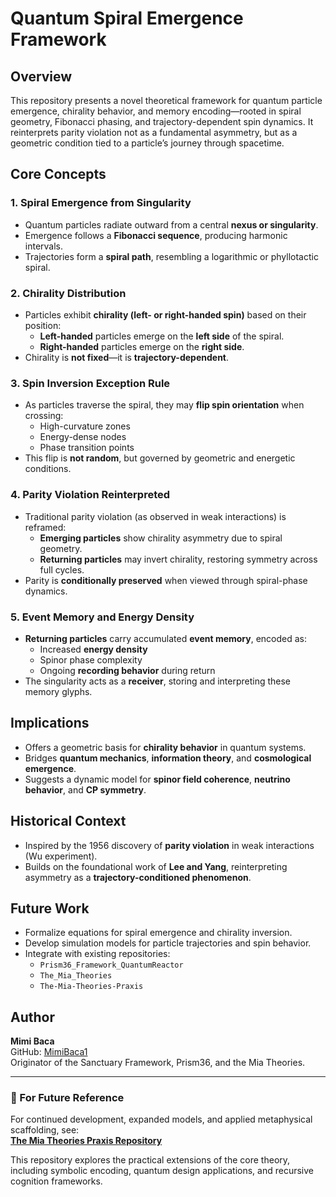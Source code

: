 # Quantum Spiral Emergence Framework

## Overview

This repository presents a novel theoretical framework for quantum particle emergence, chirality behavior, and memory encoding—rooted in spiral geometry, Fibonacci phasing, and trajectory-dependent spin dynamics. It reinterprets parity violation not as a fundamental asymmetry, but as a geometric condition tied to a particle’s journey through spacetime.

## Core Concepts

### 1. Spiral Emergence from Singularity
- Quantum particles radiate outward from a central **nexus or singularity**.
- Emergence follows a **Fibonacci sequence**, producing harmonic intervals.
- Trajectories form a **spiral path**, resembling a logarithmic or phyllotactic spiral.

### 2. Chirality Distribution
- Particles exhibit **chirality (left- or right-handed spin)** based on their position:
  - **Left-handed** particles emerge on the **left side** of the spiral.
  - **Right-handed** particles emerge on the **right side**.
- Chirality is **not fixed**—it is **trajectory-dependent**.

### 3. Spin Inversion Exception Rule
- As particles traverse the spiral, they may **flip spin orientation** when crossing:
  - High-curvature zones
  - Energy-dense nodes
  - Phase transition points
- This flip is **not random**, but governed by geometric and energetic conditions.

### 4. Parity Violation Reinterpreted
- Traditional parity violation (as observed in weak interactions) is reframed:
  - **Emerging particles** show chirality asymmetry due to spiral geometry.
  - **Returning particles** may invert chirality, restoring symmetry across full cycles.
- Parity is **conditionally preserved** when viewed through spiral-phase dynamics.

### 5. Event Memory and Energy Density
- **Returning particles** carry accumulated **event memory**, encoded as:
  - Increased **energy density**
  - Spinor phase complexity
  - Ongoing **recording behavior** during return
- The singularity acts as a **receiver**, storing and interpreting these memory glyphs.

## Implications

- Offers a geometric basis for **chirality behavior** in quantum systems.
- Bridges **quantum mechanics**, **information theory**, and **cosmological emergence**.
- Suggests a dynamic model for **spinor field coherence**, **neutrino behavior**, and **CP symmetry**.

## Historical Context

- Inspired by the 1956 discovery of **parity violation** in weak interactions (Wu experiment).
- Builds on the foundational work of **Lee and Yang**, reinterpreting asymmetry as a **trajectory-conditioned phenomenon**.

## Future Work

- Formalize equations for spiral emergence and chirality inversion.
- Develop simulation models for particle trajectories and spin behavior.
- Integrate with existing repositories:
  - `Prism36_Framework_QuantumReactor`
  - `The_Mia_Theories`
  - `The-Mia-Theories-Praxis`

## Author

**Mimi Baca**  
GitHub: [MimiBaca1](https://github.com/MimiBaca1)  
Originator of the Sanctuary Framework, Prism36, and the Mia Theories.

---

### 🔭 For Future Reference

For continued development, expanded models, and applied metaphysical scaffolding, see:  
**[The Mia Theories Praxis Repository](https://github.com/MimiBaca1/The-Mia-Theories-Praxis)**

This repository explores the practical extensions of the core theory, including symbolic encoding, quantum design applications, and recursive cognition frameworks.

